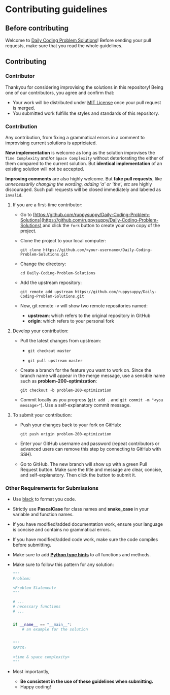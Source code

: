 # Contributing guidelines

## Before contributing

Welcome to
[Daily Coding Problem Solutions](https://github.com/ruppysuppy/Daily-Coding-Problem-Solutions)!
Before sending your pull requests, make sure that you read the whole guidelines.

## Contributing

### Contributor

Thankyou for considering improvising the solutions in this repository! Being one of our
contributors, you agree and confirm that:

-   Your work will be distributed under [MIT License](LICENSE.md) once your pull
    request is merged.
-   You submitted work fulfills the styles and standards of this repository.

### Contribution

Any contribution, from fixing a grammatical errors in a comment to improvising current
solutions is appriciated.

**New implementation** is welcome as long as the solution improvises the
`Time Complexity` and/or `Space Complexity` without deteriorating the either of them
compared to the current solution. But **identical implementation** of an existing
solution will not be accepted.

**Improving comments** are also highly welcome. But **fake pull requests**, like
_unnecessarily changing the wording, adding 'a' or 'the', etc_ are highly discouraged.
Such pull requests will be closed immediately and labeled as `invalid`.

1.  If you are a first-time contributor:

    -   Go to
        [https://github.com/ruppysuppy/Daily-Coding-Problem-Solutions](https://github.com/ruppysuppy/Daily-Coding-Problem-Solutions)
        and click the `fork` button to create your own copy of the project.

    -   Clone the project to your local computer:
        ```
        git clone https://github.com/<your-username>/Daily-Coding-Problem-Solutions.git
        ```
    -   Change the directory:

        ```
        cd Daily-Coding-Problem-Solutions
        ```

    -   Add the upstream repository:

        ```
        git remote add upstream https://github.com/ruppysuppy/Daily-Coding-Problem-Solutions.git
        ```

    -   Now, git remote -v will show two remote repositories named:
        -   **upstream**: which refers to the original repository in GitHub
        -   **origin**: which refers to your personal fork

2.  Develop your contribution:

    -   Pull the latest changes from upstream:

        -   ```
            git checkout master
            ```
        -   ```
            git pull upstream master
            ```

    -   Create a branch for the feature you want to work on. Since the branch name will
        appear in the merge message, use a sensible name such as
        **problem-200-optimization**:

        ```
        git checkout -b problem-200-optimization
        ```

    -   Commit locally as you progress
        (`git add .` and `git commit -m "<you message>"`). Use a self-explanatory
        commit message.

3.  To submit your contribution:

    -   Push your changes back to your fork on GitHub:

        ```
        git push origin problem-200-optimization
        ```

    -   Enter your GitHub username and password (repeat contributors or advanced users
        can remove this step by connecting to GitHub with SSH).

    -   Go to GitHub. The new branch will show up with a green Pull Request button.
        Make sure the title and message are clear, concise, and self-explanatory. Then
        click the button to submit it.

### Other Requirements for Submissions

-   Use [black](https://pypi.org/project/black/) to format you code.
-   Strictly use **PascalCase** for class names and **snake_case** in your variable and
    function names.
-   If you have modified/added documentation work, ensure your language is concise and
    contains no grammatical errors.
-   If you have modified/added code work, make sure the code compiles before
    submitting.
-   Make sure to add
    [**Python type hints**](https://docs.python.org/3/library/typing.html) to all
    functions and methods.
-   Make sure to follow this pattern for any solution:

    ```python
    """
    Problem:

    <Problem Statement>
    """

    # ...
    # necessary functions
    # ...


    if __name__ == "__main__":
        # an example for the solution


    """
    SPECS:

    <time & space complexity>
    """
    ```

-   Most importantly,
    -   **Be consistent in the use of these guidelines when submitting.**
    -   Happy coding!
